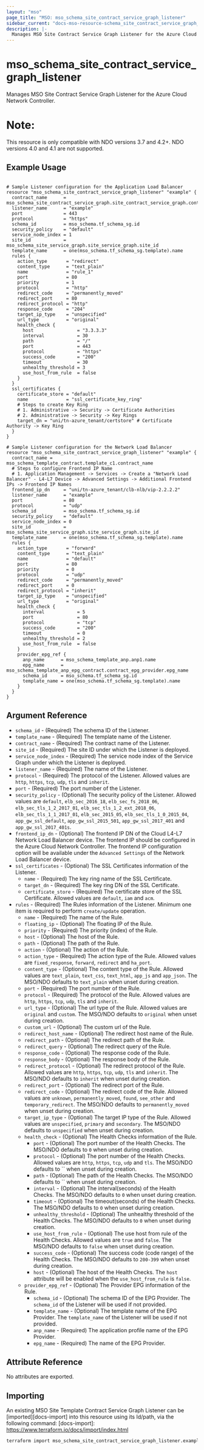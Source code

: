 ```yaml
---
layout: "mso"
page_title: "MSO: mso_schema_site_contract_service_graph_listener"
sidebar_current: "docs-mso-resource-schema_site_contract_service_graph_listener"
description: |-
  Manages MSO Site Contract Service Graph Listener for the Azure Cloud Network Controller.
---
```


# mso_schema_site_contract_service_graph_listener #

Manages MSO Site Contract Service Graph Listener for the Azure Cloud Network Controller.

# Note: #
This resource is only compatible with NDO versions 3.7 and 4.2+. NDO versions 4.0 and 4.1 are not supported.

## Example Usage ##

```hcl

# Sample Listener configuration for the Application Load Balancer
resource "mso_schema_site_contract_service_graph_listener" "example" {
  contract_name      = mso_schema_site_contract_service_graph.site_contract_service_graph.contract_name
  listener_name      = "example"
  port               = 443
  protocol           = "https"
  schema_id          = mso_schema.tf_schema_sg.id
  security_policy    = "default"
  service_node_index = 1
  site_id            = mso_schema_site_service_graph.site_service_graph.site_id
  template_name      = one(mso_schema.tf_schema_sg.template).name
  rules {
    action_type       = "redirect"
    content_type      = "text_plain"
    name              = "rule_1"
    port              = 80
    priority          = 1
    protocol          = "http"
    redirect_code     = "permanently_moved"
    redirect_port     = 80
    redirect_protocol = "http"
    response_code     = "204"
    target_ip_type    = "unspecified"
    url_type          = "original"
    health_check {
      host                = "3.3.3.3"
      interval            = 30
      path                = "/"
      port                = 443
      protocol            = "https"
      success_code        = "200"
      timeout             = 30
      unhealthy_threshold = 3
      use_host_from_rule  = false
    }
  }
  ssl_certificates {
    certificate_store = "default"
    name              = "ssl_certificate_key_ring"
    # Steps to create Key Ring
    # 1. Administrative -> Security -> Certificate Authorities
    # 2. Administrative -> Security -> Key Rings
    target_dn = "uni/tn-azure_tenant/certstore" # Certificate Authority -> Key Ring
  }
}

# Sample Listener configuration for the Network Load Balancer
resource "mso_schema_site_contract_service_graph_listener" "example" {
  contract_name = mso_schema_template_contract.template_c1.contract_name
  # Steps to configure Frontend IP Name
  # 1. Application Management -> Services -> Create a "Network Load Balancer" - L4-L7 Device -> Advanced Settings -> Additional Frontend IPs -> Frontend IP Names
  frontend_ip_dn     = "uni/tn-azure_tenant/clb-nlb/vip-2.2.2.2"
  listener_name      = "example"
  port               = 80
  protocol           = "udp"
  schema_id          = mso_schema.tf_schema_sg.id
  security_policy    = "default"
  service_node_index = 0
  site_id            = mso_schema_site_service_graph.site_service_graph.site_id
  template_name      = one(mso_schema.tf_schema_sg.template).name
  rules {
    action_type       = "forward"
    content_type      = "text_plain"
    name              = "default"
    port              = 80
    priority          = 0
    protocol          = "udp"
    redirect_code     = "permanently_moved"
    redirect_port     = 0
    redirect_protocol = "inherit"
    target_ip_type    = "unspecified"
    url_type          = "original"
    health_check {
      interval            = 5
      port                = 80
      protocol            = "tcp"
      success_code        = "200"
      timeout             = 0
      unhealthy_threshold = 2
      use_host_from_rule  = false
    }
    provider_epg_ref {
      anp_name      = mso_schema_template_anp.anp1.name
      epg_name      = mso_schema_template_anp_epg_contract.contract_epg_provider.epg_name
      schema_id     = mso_schema.tf_schema_sg.id
      template_name = one(mso_schema.tf_schema_sg.template).name
    }
  }
}

```

## Argument Reference ##

* `schema_id` - (Required) The schema ID of the Listener.
* `template_name` - (Required) The template name of the Listener.
* `contract_name` - (Required) The contract name of the Listener.
* `site_id` - (Required) The site ID under which the Listener is deployed.
* `service_node_index` - (Required) The service node index of the Service Graph under which the Listener is deployed.
* `listener_name` - (Required) The name of the Listener.
* `protocol` - (Required) The protocol of the Listener. Allowed values are `http`, `https`, `tcp`, `udp`, `tls` and `inherit`.
* `port` - (Required) The port number of the Listener.
* `security_policy` - (Optional) The security policy of the Listener. Allowed values are `default`, `elb_sec_2016_18`, `elb_sec_fs_2018_06`, `elb_sec_tls_1_2_2017_01`, `elb_sec_tls_1_2_ext_2018_06`, `elb_sec_tls_1_1_2017_01`, `elb_sec_2015_05`, `elb_sec_tls_1_0_2015_04`, `app_gw_ssl_default`, `app_gw_ssl_2015_501`, `app_gw_ssl_2017_401` and `app_gw_ssl_2017_401s`.
* `frontend_ip_dn` - (Optional) The frontend IP DN of the Cloud L4-L7 Network Load Balancer device. The frontend IP should be configured in the Azure Cloud Network Controller. The frontend IP configuration option will be available under the `Advanced Settings` of the Network Load Balancer device.
* `ssl_certificates` - (Optional) The SSL Certificates information of the Listener.
  * `name` - (Required) The key ring name of the SSL Certificate.
  * `target_dn` - (Required) The key ring DN of the SSL Certificate.
  * `certificate_store` - (Required) The certificate store of the SSL Certificate. Allowed values are `default`, `iam` and `acm`.
* `rules` - (Required) The Rules information of the Listener. Minimum one item is required to perform `create/update` operation.
  * `name` - (Required) The name of the Rule.
  * `floating_ip` - (Optional) The floating IP of the Rule.
  * `priority` - (Required) The priority (index) of the Rule.
  * `host` - (Optional) The host of the Rule.
  * `path` - (Optional) The path of the Rule.
  * `action` - (Optional) The action of the Rule.
  * `action_type` - (Required) The action type of the Rule. Allowed values are `fixed_response`, `forward`, `redirect` and `ha_port`.
  * `content_type` - (Optional) The content type of the Rule. Allowed values are `text_plain`, `text_css`, `text_html`, `app_js` and `app_json`. The MSO/NDO defaults to `text_plain` when unset during creation.
  * `port` - (Required) The port number of the Rule.
  * `protocol` - (Required) The protocol of the Rule. Allowed values are `http`, `https`, `tcp`, `udp`, `tls` and `inherit`.
  * `url_type` - (Optional) The url type of the Rule. Allowed values are `original` and `custom`. The MSO/NDO defaults to `original` when unset during creation.
  * `custom_url` - (Optional) The custom url of the Rule.
  * `redirect_host_name` - (Optional) The redirect host name of the Rule.
  * `redirect_path` - (Optional) The redirect path of the Rule.
  * `redirect_query` - (Optional) The redirect query of the Rule.
  * `response_code` - (Optional) The response code of the Rule.
  * `response_body` - (Optional) The response body of the Rule.
  * `redirect_protocol` - (Optional) The redirect protocol of the Rule. Allowed values are `http`, `https`, `tcp`, `udp`, `tls` and `inherit`. The MSO/NDO defaults to `inherit` when unset during creation.
  * `redirect_port` - (Optional) The redirect port of the Rule.
  * `redirect_code` - (Optional) The redirect code of the Rule. Allowed values are `unknown`, `permanently_moved`, `found`, `see_other` and `temporary_redirect`. The MSO/NDO defaults to `permanently_moved` when unset during creation.
  * `target_ip_type` - (Optional) The target IP type of the Rule. Allowed values are `unspecified`, `primary` and `secondary`.  The MSO/NDO defaults to `unspecified` when unset during creation.
  * `health_check` - (Optional) The Health Checks information of the Rule.
    * `port` - (Optional) The port number of the Health Checks. The MSO/NDO defaults to `0` when unset during creation.
    * `protocol` - (Optional) The port number of the Health Checks. Allowed values are `http`, `https`, `tcp`, `udp` and `tls`. The MSO/NDO defaults to `` when unset during creation.
    * `path` - (Optional) The path of the Health Checks. The MSO/NDO defaults to `` when unset during creation.
    * `interval` - (Optional) The interval(seconds) of the Health Checks. The MSO/NDO defaults to `0` when unset during creation.
    * `timeout` - (Optional) The timeout(seconds) of the Health Checks. The MSO/NDO defaults to `0` when unset during creation.
    * `unhealthy_threshold` - (Optional) The unhealthy threshold of the Health Checks. The MSO/NDO defaults to `0` when unset during creation.
    * `use_host_from_rule` - (Optional) The use host from rule of the Health Checks. Allowed values are `true` and `false`. The MSO/NDO defaults to `false` when unset during creation.
    * `success_code` - (Optional) The success code (code range) of the Health Checks. The MSO/NDO defaults to `200-399` when unset during creation.
    * `host` - (Optional) The host of the Health Checks. The `host` attribute will be enabled when the `use_host_from_rule` is `false`.
  * `provider_epg_ref` - (Optional) The Provider EPG information of the Rule.
    * `schema_id` - (Optional) The schema ID of the EPG Provider. The `schema_id` of the Listener will be used if not provided.
    * `template_name` - (Optional) The template name of the EPG Provider. The `template_name` of the Listener will be used if not provided.
    * `anp_name` - (Required) The application profile name of the EPG Provider.
    * `epg_name` - (Required) The name of the EPG Provider.

## Attribute Reference ##

No attributes are exported.

## Importing ##

An existing MSO Site Template Contract Service Graph Listener can be [imported][docs-import] into this resource using its Id/path, via the following command: [docs-import]: <https://www.terraform.io/docs/import/index.html>

```bash
terraform import mso_schema_site_contract_service_graph_listener.example {schema_id}/sites/{site_id}/templates/{template_name}/contracts/{contract_name}/serviceNodes/{service_node_index}/listeners/{listener_name}
```